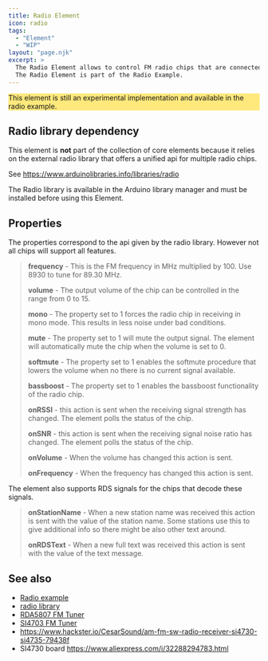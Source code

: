 ```yaml
---
title: Radio Element
icon: radio
tags:
  - "Element"
  - "WIP"
layout: "page.njk"
excerpt: >
  The Radio Element allows to control FM radio chips that are connected to the board via i2c bus.
  The Radio Element is part of the Radio Example.
---
```


<div style="background-color: #ffe87c">
This element is still an experimental implementation and available in the radio example.
</div>


## Radio library dependency

This element is **not** part of the collection of core elements
because it relies on the external radio library that offers a unified api for multiple radio chips.

See <https://www.arduinolibraries.info/libraries/radio>

The Radio library is available in the Arduino library manager and must be installed before using this Element.

<!-- 
## Radio Element activation

To make the Radio Element available for configuration it needs to be included into the sketch compilation by activating it using the macro

``` cpp
#define HOMEDING_INCLUDE_RADIO 
```
The RadioDing example uses this element to create a remote controllable radio that uses the 
RDA5807M radio chip from RDA Microelectronics or SI473xx radio chips from Silicon.



Look into the [Radio example](/examples/radio.md) for details.
-->


## Properties

The properties correspond to the api given by the radio library. However not all chips will support all features.

> **frequency** - This is the FM frequency in MHz multiplied by 100. Use 8930 to tune for 89.30 MHz.
>
> **volume** - The output volume of the chip can be controlled in the range from 0 to 15.
>
> **mono** - The property set to 1 forces the radio chip in receiving in mono mode. This results in less noise under bad conditions.
>
> **mute** - The property set to 1 will mute the output signal. The element will automatically mute the chip when the volume is set to 0.
>
> **softmute** - The property set to 1 enables the softmute procedure that lowers the volume when no there is no current signal available.
>
> **bassboost** - The property set to 1 enables the bassboost functionality of the radio chip.
>
> **onRSSI** - this action is sent when the receiving signal strength has changed. The element polls the status of the chip.
>
> **onSNR** - this action is sent when the receiving signal noise ratio has changed. The element polls the status of the chip.
>
> **onVolume** - When the volume has changed this action is sent.
>
> **onFrequency** - When the frequency has changed this action is sent.


The element also supports RDS signals for the chips that decode these signals.

> **onStationName** - When a new station name was received this action is sent with the value of the station name.
Some stations use this to give additional info so there might be also other text around.
>
> **onRDSText** - When a new full text was received this action is sent with the value of the text message.


## See also

* [Radio example](/examples/radio.md)
* [radio library](http://www.mathertel.de/Arduino/RadioLibrary.aspx)
* [RDA5807 FM Tuner](/elements/audio/rda5807.md)
* [SI4703 FM Tuner](/elements/audio/si4703.md)
* <https://www.hackster.io/CesarSound/am-fm-sw-radio-receiver-si4730-si4735-79438f>
* SI4730 board <https://www.aliexpress.com/i/32288294783.html>

